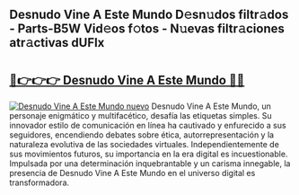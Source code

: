 ## Desnudo Vine A Este Mundo D𝚎sn𝚞dos filtr𝚊dos - Parts-B5W Vid𝚎os f𝚘tos - N𝚞evas filtr𝚊ciones atr𝚊ctivas dUFIx

# <h2><a href="http://mb8isad.tromn.icu/?c=Desnudo+Vine+A+Este+Mundo">🔗👉👉👉 Desnudo Vine A Este Mundo 🔗🔗</a></h2>

[![Desnudo Vine A Este Mundo nuevo](https://i.imgur.com/pEAQMta.gif)](http://mb8isad.tromn.icu/?c=Desnudo+Vine+A+Este+Mundo)
Desnudo Vine A Este Mundo, un personaje enigmático y multifacético, desafía las etiquetas simples. Su innovador estilo de comunicación en línea ha cautivado y enfurecido a sus seguidores, encendiendo debates sobre ética, autorrepresentación y la naturaleza evolutiva de las sociedades virtuales. Independientemente de sus movimientos futuros, su importancia en la era digital es incuestionable. Impulsada por una determinación inquebrantable y un carisma innegable, la presencia de Desnudo Vine A Este Mundo en el universo digital es transformadora.

